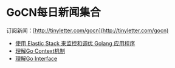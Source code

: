 # GoCN每日新闻集合

订阅新闻：[http://tinyletter.com/gocn](http://tinyletter.com/gocn)

- [使用 Elastic Stack 来监控和调优 Golang 应用程序](gocn/read-1.md)
- [理解Go Context机制](gocn/read-2.md)
- [理解Go Interface](gocn/read-3.md)
